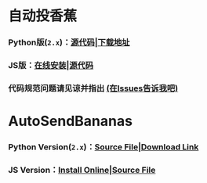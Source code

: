 自动投香蕉
======
### Python版(`2.x`)：[源代码](https://github.com/zhihaofans/acfun/blob/master/acfun.tv/AutoSendBananas/auto.py)|[下载地址](https://raw.githubusercontent.com/zhihaofans/acfun/master/acfun.tv/AutoSendBananas/auto.py)

### JS版：[在线安装](https://greasyfork.org/zh-CN/scripts/22843)|[源代码](https://github.com/zhihaofans/acfun/blob/master/acfun.tv/AutoSendBananas/auto.js)

### 代码规范问题请见谅并指出 [(在Issues告诉我吧)](https://github.com/zhihaofans/acfun/issues)

AutoSendBananas
======
### Python Version(`2.x`)：[Source File](https://github.com/zhihaofans/acfun/blob/master/acfun.tv/AutoSendBananas/auto.py)|[Download Link](https://raw.githubusercontent.com/zhihaofans/acfun/master/acfun.tv/AutoSendBananas/auto.py)

### JS Version：[Install Online](https://greasyfork.org/zh-CN/scripts/22843)|[Source File](https://github.com/zhihaofans/acfun/blob/master/acfun.tv/AutoSendBananas/auto.js)


